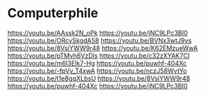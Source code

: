 # Computerphile
https://youtu.be/AAssk2N_oPk https://youtu.be/jNC9LPc3BI0 https://youtu.be/ORcvSkgdA58 https://youtu.be/BVNx3wtJ9vs https://youtu.be/8VsiYWW9r48 https://youtu.be/K62EMzueWwA https://youtu.be/pTMvh6VzDls https://youtu.be/c32zXYAK7CI https://youtu.be/m6l3Elk7-Hg https://youtu.be/puwhf-404Xc https://youtu.be/-fpVv_T4xwA https://youtu.be/nczJ58WvtYo https://youtu.be/t1e8gqXLbsU https://youtu.be/8VsiYWW9r48 https://youtu.be/puwhf-404Xc https://youtu.be/jNC9LPc3BI0
